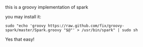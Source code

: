 this is a groovy implementation of spark

you may install it:

`sudo "echo 'groovy https://raw.github.com/fix/groovy-spark/master/Spark.groovy "$@"' > /usr/bin/spark" | sudo sh `

Yes that easy!